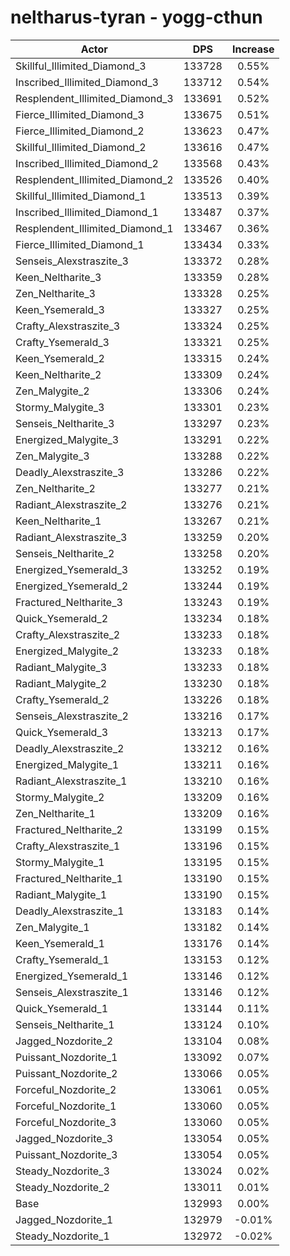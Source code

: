 # neltharus-tyran - yogg-cthun
| Actor | DPS | Increase |
|---|:---:|:---:|
|Skillful_Illimited_Diamond_3|133728|0.55%|
|Inscribed_Illimited_Diamond_3|133712|0.54%|
|Resplendent_Illimited_Diamond_3|133691|0.52%|
|Fierce_Illimited_Diamond_3|133675|0.51%|
|Fierce_Illimited_Diamond_2|133623|0.47%|
|Skillful_Illimited_Diamond_2|133616|0.47%|
|Inscribed_Illimited_Diamond_2|133568|0.43%|
|Resplendent_Illimited_Diamond_2|133526|0.40%|
|Skillful_Illimited_Diamond_1|133513|0.39%|
|Inscribed_Illimited_Diamond_1|133487|0.37%|
|Resplendent_Illimited_Diamond_1|133467|0.36%|
|Fierce_Illimited_Diamond_1|133434|0.33%|
|Senseis_Alexstraszite_3|133372|0.28%|
|Keen_Neltharite_3|133359|0.28%|
|Zen_Neltharite_3|133328|0.25%|
|Keen_Ysemerald_3|133327|0.25%|
|Crafty_Alexstraszite_3|133324|0.25%|
|Crafty_Ysemerald_3|133321|0.25%|
|Keen_Ysemerald_2|133315|0.24%|
|Keen_Neltharite_2|133309|0.24%|
|Zen_Malygite_2|133306|0.24%|
|Stormy_Malygite_3|133301|0.23%|
|Senseis_Neltharite_3|133297|0.23%|
|Energized_Malygite_3|133291|0.22%|
|Zen_Malygite_3|133288|0.22%|
|Deadly_Alexstraszite_3|133286|0.22%|
|Zen_Neltharite_2|133277|0.21%|
|Radiant_Alexstraszite_2|133276|0.21%|
|Keen_Neltharite_1|133267|0.21%|
|Radiant_Alexstraszite_3|133259|0.20%|
|Senseis_Neltharite_2|133258|0.20%|
|Energized_Ysemerald_3|133252|0.19%|
|Energized_Ysemerald_2|133244|0.19%|
|Fractured_Neltharite_3|133243|0.19%|
|Quick_Ysemerald_2|133234|0.18%|
|Crafty_Alexstraszite_2|133233|0.18%|
|Energized_Malygite_2|133233|0.18%|
|Radiant_Malygite_3|133233|0.18%|
|Radiant_Malygite_2|133230|0.18%|
|Crafty_Ysemerald_2|133226|0.18%|
|Senseis_Alexstraszite_2|133216|0.17%|
|Quick_Ysemerald_3|133213|0.17%|
|Deadly_Alexstraszite_2|133212|0.16%|
|Energized_Malygite_1|133211|0.16%|
|Radiant_Alexstraszite_1|133210|0.16%|
|Stormy_Malygite_2|133209|0.16%|
|Zen_Neltharite_1|133209|0.16%|
|Fractured_Neltharite_2|133199|0.15%|
|Crafty_Alexstraszite_1|133196|0.15%|
|Stormy_Malygite_1|133195|0.15%|
|Fractured_Neltharite_1|133190|0.15%|
|Radiant_Malygite_1|133190|0.15%|
|Deadly_Alexstraszite_1|133183|0.14%|
|Zen_Malygite_1|133182|0.14%|
|Keen_Ysemerald_1|133176|0.14%|
|Crafty_Ysemerald_1|133153|0.12%|
|Energized_Ysemerald_1|133146|0.12%|
|Senseis_Alexstraszite_1|133146|0.12%|
|Quick_Ysemerald_1|133144|0.11%|
|Senseis_Neltharite_1|133124|0.10%|
|Jagged_Nozdorite_2|133104|0.08%|
|Puissant_Nozdorite_1|133092|0.07%|
|Puissant_Nozdorite_2|133066|0.05%|
|Forceful_Nozdorite_2|133061|0.05%|
|Forceful_Nozdorite_1|133060|0.05%|
|Forceful_Nozdorite_3|133060|0.05%|
|Jagged_Nozdorite_3|133054|0.05%|
|Puissant_Nozdorite_3|133054|0.05%|
|Steady_Nozdorite_3|133024|0.02%|
|Steady_Nozdorite_2|133011|0.01%|
|Base|132993|0.00%|
|Jagged_Nozdorite_1|132979|-0.01%|
|Steady_Nozdorite_1|132972|-0.02%|
